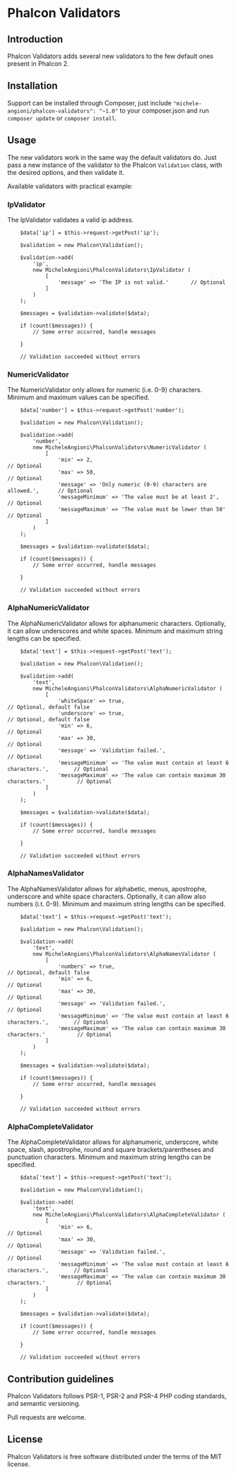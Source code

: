 # Phalcon Validators

## Introduction

Phalcon Validators adds several new validators to the few default ones present in Phalcon 2.
 
## Installation

Support can be installed through Composer, just include `"michele-angioni/phalcon-validators": "~1.0"` to your composer.json and run `composer update` or `composer install`.

## Usage

The new validators work in the same way the default validators do. 
Just pass a new instance of the validator to the Phalcon `Validation` class, with the desired options, and then validate it.
 
Available validators with practical example:

### IpValidator

The IpValidator validates a valid ip address.

        $data['ip'] = $this->request->getPost('ip');

        $validation = new Phalcon\Validation();

        $validation->add(
            'ip',
            new MicheleAngioni\PhalconValidators\IpValidator (
                [
                    'message' => 'The IP is not valid.'       // Optional
                ]
            )
        );

        $messages = $validation->validate($data);

        if (count($messages)) {
            // Some error occurred, handle messages
            
        }
        
        // Validation succeeded without errors

### NumericValidator

The NumericValidator only allows for numeric (i.e. 0-9) characters.
Minimum and maximum values can be specified.

        $data['number'] = $this->request->getPost('number');

        $validation = new Phalcon\Validation();

        $validation->add(
            'number',
            new MicheleAngioni\PhalconValidators\NumericValidator (
                [
                    'min' => 2,                                                     // Optional
                    'max' => 50,                                                    // Optional     
                    'message' => 'Only numeric (0-9) characters are allowed.',      // Optional
                    'messageMinimum' => 'The value must be at least 2',             // Optional
                    'messageMaximum' => 'The value must be lower than 50'           // Optional
                ]
            )
        );

        $messages = $validation->validate($data);

        if (count($messages)) {
            // Some error occurred, handle messages
            
        }
        
        // Validation succeeded without errors
        
### AlphaNumericValidator

The AlphaNumericValidator allows for alphanumeric characters. Optionally, it can allow underscores and white spaces.
Minimum and maximum string lengths can be specified.

        $data['text'] = $this->request->getPost('text');

        $validation = new Phalcon\Validation();

        $validation->add(
            'text',
            new MicheleAngioni\PhalconValidators\AlphaNumericValidator (
                [
                    'whiteSpace' => true,                                                       // Optional, default false
                    'underscore' => true,                                                       // Optional, default false
                    'min' => 6,                                                                 // Optional
                    'max' => 30,                                                                // Optional     
                    'message' => 'Validation failed.',                                          // Optional
                    'messageMinimum' => 'The value must contain at least 6 characters.',        // Optional
                    'messageMaximum' => 'The value can contain maximum 30 characters.'          // Optional
                ]
            )
        );

        $messages = $validation->validate($data);

        if (count($messages)) {
            // Some error occurred, handle messages
            
        }
        
        // Validation succeeded without errors

### AlphaNamesValidator

The AlphaNamesValidator allows for alphabetic, menus, apostrophe, underscore and white space characters. 
Optionally, it can allow also numbers (i.t. 0-9).
Minimum and maximum string lengths can be specified.

        $data['text'] = $this->request->getPost('text');

        $validation = new Phalcon\Validation();

        $validation->add(
            'text',
            new MicheleAngioni\PhalconValidators\AlphaNamesValidator (
                [
                    'numbers' => true,                                                          // Optional, default false
                    'min' => 6,                                                                 // Optional
                    'max' => 30,                                                                // Optional     
                    'message' => 'Validation failed.',                                          // Optional
                    'messageMinimum' => 'The value must contain at least 6 characters.',        // Optional
                    'messageMaximum' => 'The value can contain maximum 30 characters.'          // Optional
                ]
            )
        );

        $messages = $validation->validate($data);

        if (count($messages)) {
            // Some error occurred, handle messages
            
        }
        
        // Validation succeeded without errors

### AlphaCompleteValidator

The AlphaCompleteValidator allows for alphanumeric, underscore, white space, slash, apostrophe, round and square brackets/parentheses and punctuation characters. 
Minimum and maximum string lengths can be specified.

        $data['text'] = $this->request->getPost('text');

        $validation = new Phalcon\Validation();

        $validation->add(
            'text',
            new MicheleAngioni\PhalconValidators\AlphaCompleteValidator (
                [
                    'min' => 6,                                                                 // Optional
                    'max' => 30,                                                                // Optional     
                    'message' => 'Validation failed.',                                          // Optional
                    'messageMinimum' => 'The value must contain at least 6 characters.',        // Optional
                    'messageMaximum' => 'The value can contain maximum 30 characters.'          // Optional
                ]
            )
        );

        $messages = $validation->validate($data);

        if (count($messages)) {
            // Some error occurred, handle messages
            
        }
        
        // Validation succeeded without errors
        
## Contribution guidelines

Phalcon Validators follows PSR-1, PSR-2 and PSR-4 PHP coding standards, and semantic versioning.

Pull requests are welcome.

## License

Phalcon Validators is free software distributed under the terms of the MIT license.
